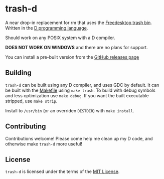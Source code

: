 # trash-d
A near drop-in replacement for rm that uses the
[Freedesktop trash bin](https://specifications.freedesktop.org/trash-spec/trashspec-latest.html).
Written in the [D programming language](https://dlang.org/).

Should work on any POSIX system with a D compiler.

**DOES NOT WORK ON WINDOWS** and there are no plans for support.

You can install a pre-built version from the
[GitHub releases page](https://github.com/rushsteve1/trash-d/releases)

## Building

`trash-d` can be built using any D compiler, and uses GDC by default.
It can be built with the [Makefile](./Makefile) using `make trash`.
To build with debug symbols and less optimization use `make debug`.
If you want the built executable stripped, use `make strip`.

Install to `/usr/bin` (or an overriden `DESTDIR`) with `make install`.

## Contributing

Contributions welcome! Please come help me clean up my D code,
and otherwise make `trash-d` more useful!

## License

`trash-d` is licensed under the terms of the [MIT License](./LICENSE).
